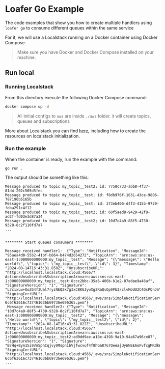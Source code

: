 # Loafer Go Example

The code examples that show you how to create multiple handlers using `loafer go` to consume different queues within the same service

For it, we will use a Localstack running on a Docker container using Docker Compose.

> Make sure you have Docker and Docker Compose installed on your machine.

## Run local

### Running Localstack

From this directory execute the following Docker Compose command:

```sh
docker compose up -d
```

> All initial configs to `aws` are inside `./aws` folder.
> it will create topics, queues and subscriptions

More about Localstack you can find [here](https://github.com/localstack/localstack), including how to create the resources on localstack initialization.

### Run the example

When the container is ready, run the example with the command:

```shell
go run .
```

The output should be something like this:

```console
Message produced to topic my_topic__test2; id: 7750c733-abb8-4f37-81d4-202c505d5fec    
Message produced to topic my_topic__test; id: f8db976f-1631-43ce-9806-787196b5165b 
Message produced to topic my_topic__test; id: 373eb406-d4f3-415b-9729-fdba291c4f12 
Message produced to topic my_topic__test2; id: 60f5aed8-9429-42f8-ad2f-fd03e3d87a34 
Message produced to topic my_topic__test2; id: 10d7c4a9-88f5-4730-9328-8c2f110fd7a7 
...


******** Start queues consumers ********

Message received handler1:  {"Type": "Notification", "MessageId": "95aea4d0-55b2-41bf-b064-b474d2654272", "TopicArn": "arn:aws:sns:us-east-1:000000000000:my_topic__test", "Message": "{\"message\": \"Hello world!\", \"topic\": \"my_topic__test\", \"id\": 3}", "Timestamp": "2024-08-14T16:43:31.850Z", "UnsubscribeURL": "http://localhost.localstack.cloud:4566/?Action=Unsubscribe&SubscriptionArn=arn:aws:sns:us-east-1:000000000000:my_topic__test:8ccc2bbc-35a6-406b-b1e2-87edae9a46af", "SignatureVersion": "1", "Signature": "L7cixLw+OoZ64f3Ual7ryzNEQ2k7gIxC8KGJywXg3RaQvOp9Pb3/clvMoUU2C4QsPQnJmY9ymKu7aMx2ucE8Qlz6nzgad5Z9RsAfkU/IgFb24OPUcGa6s51az2sNBhDdKjo/O9yl/Rpal/YmSjbH2B8vEbhWD1Fg+GOhkpIpUvtDSOUsJtFXKjPeHIYTATJXD5+Ne93kUo7wH4WCNEiZdZfkvJhWJ7HNm3kHOe46NGTNJroMiXNsV3ZVrtiNxUZL3piinu94GRauV4PwT4HjmdE8N9MSVXSiZeEfakxTKf5G2O+uDCXN+IwslcU2Tfbccdt+3X410Ti1oHFulsr1Qg==", "SigningCertURL": "http://localhost.localstack.cloud:4566/_aws/sns/SimpleNotificationService-6c6f63616c737461636b69736e696365.pem"}
 Message received handler2: {"Type": "Notification", "MessageId": "10d7c4a9-88f5-4730-9328-8c2f110fd7a7", "TopicArn": "arn:aws:sns:us-east-1:000000000000:my_topic__test2", "Message": "{\"message\": \"Hello world!\", \"topic\": \"my_topic__test2\", \"id\": 2}", "Timestamp": "2024-08-14T16:43:31.822Z", "UnsubscribeURL": "http://localhost.localstack.cloud:4566/?Action=Unsubscribe&SubscriptionArn=arn:aws:sns:us-east-1:000000000000:my_topic__test2:ad9dd9ae-a18e-4398-9a10-94a67a96ce87", "SignatureVersion": "1", "Signature": "B7Hq+Byn15i9VnSphCqjvy0MspnibVjfwcvuf4f8hGa07G7QeeajUyWNEEAoFvfcgMRdkWJgtvZnV2uGd9rJrqhy0iERFY1UGUZl6un9Gkf8wfd+BFNdrJrz3VDDXuwQfy29k+kpvwLaYGMENzQwcddsqdjVFpy8/3PiavYjf5CApFavbcI4fWmZlLajJW1fIZDf5Qbsibs1QXvR6EI0re8v4wFkqNXylchA2YNyjYmgd6vsgvGqTF8wZ6uE7LLHJkpiTSwSSA5RYp2Ssbrx8PJPt8HTNu79jLVvuuSYjCrP9uETM4jD1XMYXTKHzK0kBvZdxP2yAdIhTIpyPSptlA==", "SigningCertURL": "http://localhost.localstack.cloud:4566/_aws/sns/SimpleNotificationService-6c6f63616c737461636b69736e696365.pem"}
...
```
